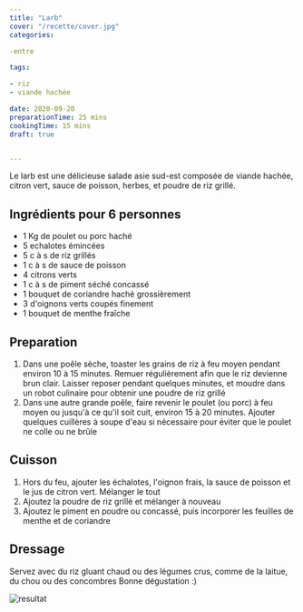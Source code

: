 ```yaml
---
title: "Larb"
cover: "/recette/cover.jpg"
categories:

-entre

tags:

- riz
- viande hachée

date: 2020-09-20
preparationTime: 25 mins
cookingTime: 15 mins
draft: true


---
```

Le larb est une délicieuse salade asie sud-est composée de viande hachée, citron vert, sauce de poisson, herbes, et poudre de riz grillé.
 
<!--more--> 

## Ingrédients pour 6 personnes

- 1 Kg de poulet ou porc haché
- 5 echalotes émincées
- 5 c à s de riz grillés
- 1 c à s de sauce de poisson
- 4 citrons verts
- 1 c à s de piment séché concassé 
- 1 bouquet de coriandre haché grossièrement
- 3 d'oignons verts coupés finement
- 1 bouquet de menthe fraîche

## Preparation ##

1.  Dans une poêle sèche, toaster les grains de riz à feu moyen pendant environ 10 à 15 minutes. Remuer régulièrement afin que le riz devienne brun clair. Laisser reposer pendant quelques minutes, et moudre dans un robot culinaire pour obtenir une poudre de riz grillé
2. Dans une autre grande poêle, faire revenir le poulet (ou porc) à feu moyen ou jusqu'à ce qu'il soit cuit, environ 15 à 20 minutes. Ajouter quelques cuillères à soupe d'eau si nécessaire pour éviter que le poulet ne colle ou ne brûle

## Cuisson ##

1. Hors du feu, ajouter les échalotes, l'oignon frais, la sauce de poisson et le jus de citron vert. Mélanger le tout
2. Ajoutez la poudre de riz grillé et mélanger à nouveau
3. Ajoutez le piment en poudre ou concassé, puis incorporer les feuilles de menthe et de coriandre

## Dressage ##

Servez avec du riz gluant chaud ou des légumes crus, comme de la laitue, du chou ou des concombres
Bonne dégustation :)

![resultat](cover.jpg)